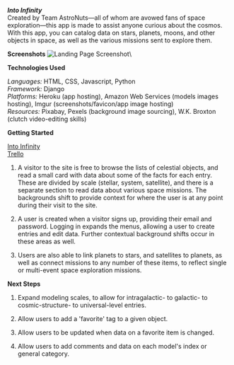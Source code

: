 _**Into Infinity**_<br>
Created by Team AstroNuts—all of whom are avowed fans of space exploration—this app is made to assist anyone curious about the cosmos. With this app, you can catalog data on stars, planets, moons, and other objects in space, as well as the various missions sent to explore them.


**Screenshots**
![Landing Page Screenshot](https://i.imgur.com/aQRG3kY.png)\


**Technologies Used**

*Languages:* HTML, CSS, Javascript, Python<br>
*Framework:* Django<br>
*Platforms:* Heroku (app hosting), Amazon Web Services (models images hosting), Imgur (screenshots/favicon/app image hosting)<br>
*Resources:* Pixabay, Pexels (background image sourcing), W.K. Broxton (clutch video-editing skills)<br>

**Getting Started**

[Into Infinity](http://intoinfinity.herokuapp.com "Into Infinity")<br>
[Trello](https://trello.com/b/GESyISPn/space-objects "Trello")<br>

1. A visitor to the site is free to browse the lists of celestial objects, and read a small card with data about some of the facts for each entry. These are divided by scale (stellar, system, satellite), and there is a separate section to read data about various space missions. The backgrounds shift to provide context for where the user is at any point during their visit to the site.

2. A user is created when a visitor signs up, providing their email and password. Logging in expands the menus, allowing a user to create entries and edit data. Further contextual background shifts occur in these areas as well.

3. Users are also able to link planets to stars, and satellites to planets, as well as connect missions to any number of these items, to reflect single or multi-event space exploration missions.


**Next Steps**
1. Expand modeling scales, to allow for intragalactic- to galactic- to cosmic-structure- to universal-level entries.

2. Allow users to add a 'favorite' tag to a given object.

3. Allow users to be updated when data on a favorite item is changed.

4. Allow users to add comments and data on each model's index or general category.

